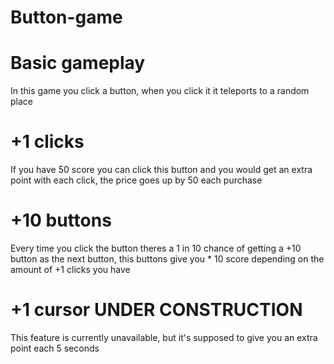 # Button-game

# Basic gameplay

In this game you click a button, when you click it it teleports to a random place

# +1 clicks

If you have 50 score you can click this button and you would get an extra point with each click, the price goes up by 50 each purchase

# +10 buttons

Every time you click the button theres a 1 in 10 chance of getting a +10 button as the next button, this buttons give you * 10 score depending on the amount of +1 clicks you have

# +1 cursor UNDER CONSTRUCTION

This feature is currently unavailable, but it's supposed to give you an extra point each 5 seconds
